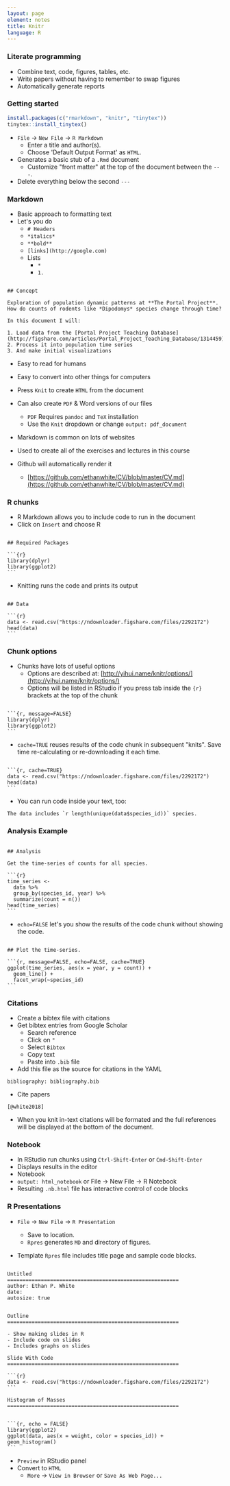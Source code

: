 ```yaml
---
layout: page
element: notes
title: Knitr
language: R
---
```


### Literate programming

* Combine text, code, figures, tables, etc.
* Write papers without having to remember to swap figures
* Automatically generate reports


### Getting started

```r
install.packages(c("rmarkdown", "knitr", "tinytex"))
tinytex::install_tinytex()
```

* `File` -> `New File` -> `R Markdown`
    * Enter a title and author(s).
    * Choose 'Default Output Format' as `HTML`.
* Generates a basic stub of a `.Rmd` document
    * Customize "front matter" at the top of the document between the `---`.
* Delete everything below the second `---`

### Markdown

* Basic approach to formatting text
* Let's you do
    * `# Headers`
    * `*italics*`
    * `**bold**`
    * `[links](http://google.com)`
    * Lists
        * `*`
        * `1.`

	
<pre><code>
## Concept

Exploration of population dynamic patterns at **The Portal Project**.
How do counts of rodents like *Dipodomys* species change through time?

In this document I will:

1. Load data from the [Portal Project Teaching Database](http://figshare.com/articles/Portal_Project_Teaching_Database/1314459)
2. Process it into population time series
3. And make initial visualizations
</code></pre>

* Easy to read for humans
* Easy to convert into other things for computers

* Press `Knit` to create `HTML` from the document
* Can also create `PDF` & Word versions of our files
    * `PDF` Requires `pandoc` and `TeX` installation
    * Use the `Knit` dropdown or change `output: pdf_document`

* Markdown is common on lots of websites
* Used to create all of the exercises and lectures in this course
* Github will automatically render it
    * [https://github.com/ethanwhite/CV/blob/master/CV.md](https://github.com/ethanwhite/CV/blob/master/CV.md)

### R chunks 

* R Markdown allows you to include code to run in the document
* Click on `Insert` and choose R

<pre><code>
## Required Packages

```{r}
library(dplyr)
library(ggplot2)
```
</code></pre>


* Knitting runs the code and prints its output

<pre><code>
## Data

```{r}
data <- read.csv("https://ndownloader.figshare.com/files/2292172")
head(data)
```
</code></pre>


### Chunk options

* Chunks have lots of useful options
  * Options are described at: [http://yihui.name/knitr/options/](http://yihui.name/knitr/options/)
  * Options will be listed in RStudio if you press tab inside
      the `{r}` brackets at the top of the chunk

<pre><code>
```{r, message=FALSE}
library(dplyr)
library(ggplot2)
```
</code></pre>

* `cache=TRUE` reuses results of the code chunk in subsequent "knits". Save time
re-calculating or re-downloading it each time.

<pre><code>
```{r, cache=TRUE}
data <- read.csv("https://ndownloader.figshare.com/files/2292172")
head(data)
```
</code></pre>

* You can run code inside your text, too:

```
The data includes `r length(unique(data$species_id))` species.
```

### Analysis Example

<pre><code>
## Analysis

Get the time-series of counts for all species.
          
```{r}
time_series <-
  data %>%
  group_by(species_id, year) %>%
  summarize(count = n())
head(time_series)
```
</code></pre>

* `echo=FALSE` let's you show the results of the code chunk without showing the code.

<pre><code>
## Plot the time-series.

```{r, message=FALSE, echo=FALSE, cache=TRUE}
ggplot(time_series, aes(x = year, y = count)) +
  geom_line() +
  facet_wrap(~species_id)
```
</code></pre>

### Citations

* Create a bibtex file with citations
* Get bibtex entries from Google Scholar
    * Search reference
    * Click on `"`
    * Select `Bibtex`
    * Copy text
    * Paste into `.bib` file
* Add this file as the source for citations in the YAML

```
bibliography: bibliography.bib
```

* Cite papers

```
[@white2018]
```

* When you knit in-text citations will be formated and the full references will
  be displayed at the bottom of the document.

### Notebook

* In RStudio run chunks using `Ctrl-Shift-Enter` or `Cmd-Shift-Enter`
* Displays results in the editor
* Notebook
* `output: html_notebook` or File -> New File -> R Notebook
* Resulting `.nb.html` file has interactive control of code blocks

### R Presentations

* `File` -> `New File` -> `R Presentation`
    * Save to location.
    * `Rpres` generates `MD` and directory of figures.

* Template `Rpres` file includes title page and sample code blocks.

<pre><code>
Untitled
========================================================
author: Ethan P. White
date: 
autosize: true


Outline
========================================================

- Show making slides in R
- Include code on slides
- Includes graphs on slides

Slide With Code
========================================================

```{r}
data <- read.csv("https://ndownloader.figshare.com/files/2292172")
```

Histogram of Masses
========================================================


```{r, echo = FALSE}
library(ggplot2)
ggplot(data, aes(x = weight, color = species_id)) +
geom_histogram()
```
</code></pre>

* `Preview` in RStudio panel
* Convert to `HTML`
    * `More` -> `View in Browser` or `Save As Web Page...`


